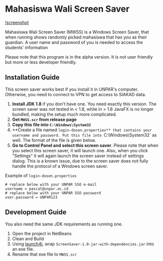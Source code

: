 # Mahasiswa Wali Screen Saver

[!screenshot](screenshot.jpg)

Mahasiswa Wali Screen Saver (MWSS) is a Windows Screen Saver, that when running
shows randomly picked mahasiswa that has you as their guardian. A user name
and password of you is needed to access the students' information

Please note that this program is in the alpha version. It is not user friendly
but more or less developer friendly.

## Installation Guide

This screen saver works best if you install it in UNPAR's computer. Otherwise,
you need to connect to VPN to get access to SIAKAD data.

1. **Install JDK 1.8** if you don't have one. You need exactly this version. The screen saver was not tested in < 1.8, while in > 1.8 JavaFX is no longer bundled, making the setup much more complicated.
2. **Get `MWSS.scr` from release page**
3. **Copy this file into `C:\Windows\System32`**
4. **Create a file named `login-dosen.properties** that contains your username and password. Put this file into `C:\Windows\System32` as well. The format of the file is given below.
5. **Go to Control Panel and select this screen saver**. Please note that when you select this screen saver, it will launch one. Also, when you click "Settings" it will again launch the screen saver instead of settings dialog. This is a known issue, due to the screen saver does not fully handle the protocol of a Windows screen saver.

Example of `login-dosen.properties`

```properties
# replace below with your UNPAR SSO e-mail
username = pascal@unpar.ac.id
# replace below with your UNPAR SSO password
user.password = UNP4R123
```

## Development Guide

You also need the same JDK requirements as running one.

1. Open the project in NetBeans
2. Clean and Build
3. Using [launch4j](http://launch4j.sourceforge.net/), wrap `ScreenSaver-1.0-jar-with-dependencies.jar` into an exe file.
4. Rename that exe file to `MWSS.scr`

